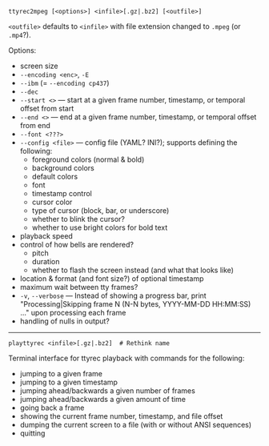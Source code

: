     ttyrec2mpeg [<options>] <infile>[.gz|.bz2] [<outfile>]

`<outfile>` defaults to `<infile>` with file extension changed to `.mpeg` (or
`.mp4`?).

Options:

- screen size
- `--encoding <enc>`, `-E`
- `--ibm` (= `--encoding cp437`)
- `--dec`
- `--start <>` — start at a given frame number, timestamp, or temporal offset
  from start
- `--end <>` — end at a given frame number, timestamp, or temporal offset from
  end
- `--font <???>`
- `--config <file>` — config file (YAML? INI?); supports defining the
  following:
    - foreground colors (normal & bold)
    - background colors
    - default colors
    - font
    - timestamp control
    - cursor color
    - type of cursor (block, bar, or underscore)
    - whether to blink the cursor?
    - whether to use bright colors for bold text
- playback speed
- control of how bells are rendered?
    - pitch
    - duration
    - whether to flash the screen instead (and what that looks like)
- location & format (and font size?) of optional timestamp
- maximum wait between tty frames?
- `-v`, `--verbose` — Instead of showing a progress bar, print
  "Processing|Skipping frame N (N-N bytes, YYYY-MM-DD HH:MM:SS) ..." upon
  processing each frame
- handling of nulls in output?

--------------------------------------------------------------------------------

    playttyrec <infile>[.gz|.bz2]  # Rethink name

Terminal interface for ttyrec playback with commands for the following:

- jumping to a given frame
- jumping to a given timestamp
- jumping ahead/backwards a given number of frames
- jumping ahead/backwards a given amount of time
- going back a frame
- showing the current frame number, timestamp, and file offset
- dumping the current screen to a file (with or without ANSI sequences)
- quitting
